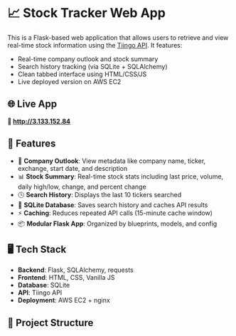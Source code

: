 # 📈 Stock Tracker Web App

This is a Flask-based web application that allows users to retrieve and view real-time stock information using the [Tiingo API](https://api.tiingo.com/). It features:

- Real-time company outlook and stock summary
- Search history tracking (via SQLite + SQLAlchemy)
- Clean tabbed interface using HTML/CSS/JS
- Live deployed version on AWS EC2

## 🌐 Live App

**🔗 http://3.133.152.84**

## 🚀 Features

- 🏢 **Company Outlook**: View metadata like company name, ticker, exchange, start date, and description
- 📊 **Stock Summary**: Real-time stock stats including last price, volume, daily high/low, change, and percent change
- 🕓 **Search History**: Displays the last 10 tickers searched
- 💾 **SQLite Database**: Saves search history and caches API results
- ⚡ **Caching**: Reduces repeated API calls (15-minute cache window)
- 📦 **Modular Flask App**: Organized by blueprints, models, and config

## 🖥 Tech Stack

- **Backend**: Flask, SQLAlchemy, requests
- **Frontend**: HTML, CSS, Vanilla JS
- **Database**: SQLite
- **API**: Tiingo API
- **Deployment**: AWS EC2 + nginx

## 📂 Project Structure

